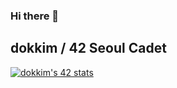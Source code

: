 ### Hi there 👋
## dokkim / 42 Seoul Cadet

[![dokkim's 42 stats](https://badge42.herokuapp.com/api/stats/intra_id)](https://github.com/JaeSeoKim/badge42)
